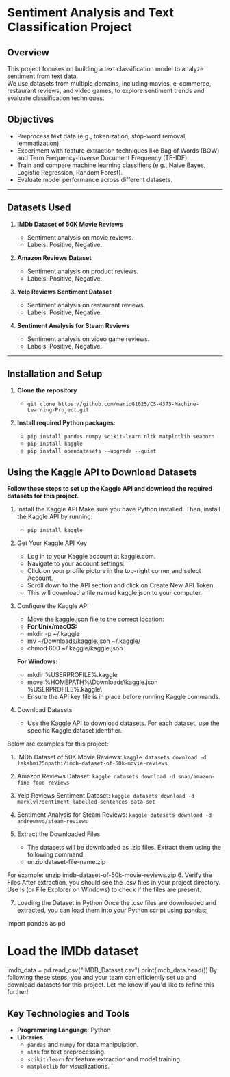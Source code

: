 # Sentiment Analysis and Text Classification Project

## Overview
This project focuses on building a text classification model to analyze sentiment from text data.<br>
We use datasets from multiple domains, including movies, e-commerce, restaurant reviews, and video games, to explore sentiment trends and evaluate classification techniques.

## Objectives
- Preprocess text data (e.g., tokenization, stop-word removal, lemmatization).
- Experiment with feature extraction techniques like Bag of Words (BOW) and Term Frequency-Inverse Document Frequency (TF-IDF).
- Train and compare machine learning classifiers (e.g., Naive Bayes, Logistic Regression, Random Forest).
- Evaluate model performance across different datasets.

---

## Datasets Used
1. **IMDb Dataset of 50K Movie Reviews**  
   - Sentiment analysis on movie reviews.
   - Labels: Positive, Negative.

2. **Amazon Reviews Dataset**  
   - Sentiment analysis on product reviews.
   - Labels: Positive, Negative.

3. **Yelp Reviews Sentiment Dataset**  
   - Sentiment analysis on restaurant reviews.
   - Labels: Positive, Negative.

4. **Sentiment Analysis for Steam Reviews**  
   - Sentiment analysis on video game reviews.
   - Labels: Positive, Negative.

---
## Installation and Setup
1. **Clone the repository**
   - `git clone https://github.com/marioG1025/CS-4375-Machine-Learning-Project.git `

2. **Install required Python packages:**
   - `pip install pandas numpy scikit-learn nltk matplotlib seaborn`
   - `pip install kaggle`
   - `pip install opendatasets --upgrade --quiet`


## Using the Kaggle API to Download Datasets

**Follow these steps to set up the Kaggle API and download the required datasets for this project.**

1. Install the Kaggle API
   Make sure you have Python installed. Then, install the Kaggle API by running:
   - `pip install kaggle`
     
3. Get Your Kaggle API Key
   - Log in to your Kaggle account at kaggle.com.
   - Navigate to your account settings:
   - Click on your profile picture in the top-right corner and select Account.
   - Scroll down to the API section and click on Create New API Token.
   - This will download a file named kaggle.json to your computer.
     
4. Configure the Kaggle API
   - Move the kaggle.json file to the correct location:
   - **For Unix/macOS:**
   - mkdir -p ~/.kaggle
   - mv ~/Downloads/kaggle.json ~/.kaggle/
   - chmod 600 ~/.kaggle/kaggle.json
     
   **For Windows:**
   - mkdir %USERPROFILE%\.kaggle
   - move %HOMEPATH%\Downloads\kaggle.json %USERPROFILE%\.kaggle\
   - Ensure the API key file is in place before running Kaggle commands.
  
5. Download Datasets
   - Use the Kaggle API to download datasets. For each dataset, use the specific Kaggle dataset identifier.<br> 

Below are examples for this project:
1. IMDb Dataset of 50K Movie Reviews:
`kaggle datasets download -d lakshmi25npathi/imdb-dataset-of-50k-movie-reviews`
2. Amazon Reviews Dataset:
`kaggle datasets download -d snap/amazon-fine-food-reviews`
3. Yelp Reviews Sentiment Dataset:
`kaggle datasets download -d marklvl/sentiment-labelled-sentences-data-set`
4. Sentiment Analysis for Steam Reviews:
`kaggle datasets download -d andrewmvd/steam-reviews`

5. Extract the Downloaded Files
   - The datasets will be downloaded as .zip files. Extract them using the following command:
   - unzip dataset-file-name.zip<br>
   
For example:
unzip imdb-dataset-of-50k-movie-reviews.zip
6. Verify the Files
   After extraction, you should see the .csv files in your project directory. Use ls (or File Explorer on Windows) to check if the files are present.

7. Loading the Dataset in Python
   Once the .csv files are downloaded and extracted, you can load them into your Python script using pandas:

import pandas as pd

# Load the IMDb dataset
imdb_data = pd.read_csv("IMDB_Dataset.csv")
print(imdb_data.head())
By following these steps, you and your team can efficiently set up and download datasets for this project. Let me know if you'd like to refine this further!



## Key Technologies and Tools
- **Programming Language**: Python
- **Libraries**:
  - `pandas` and `numpy` for data manipulation.
  - `nltk` for text preprocessing.
  - `scikit-learn` for feature extraction and model training.
  - `matplotlib` for visualizations.
    `

